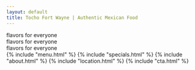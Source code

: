 ```yaml
---
layout: default
title: Tocho Fort Wayne | Authentic Mexican Food
---
```


<section class="hero-image"></section>
<section class="text-banner">
    <div class="text-column">flavors for everyone</div>
    <div class="text-column">flavors for everyone</div>
    <div class="text-column">flavors for everyone</div>
</section>
{% include "menu.html" %}
{% include "specials.html" %}
{% include "about.html" %}
{% include "location.html" %}
{% include "cta.html" %}